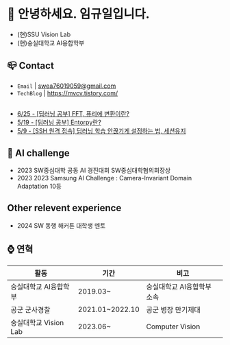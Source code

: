 
# 👋 안녕하세요. 임규일입니다.
- (현)SSU Vision Lab
- (현)숭실대학교 AI융합학부

## 📪 Contact

- `Email` | swea76019059@gmail.com
- `TechBlog` | <a href="https://stg0123.github.io/" target="_blank">https://mvcv.tistory.com/</a>

##
 - [6/25 - [딥러닝 공부] FFT, 퓨리에 변환이란?](https://mvcv.tistory.com/28)
 - [5/19 - [딥러닝 공부] Entorpy란?](https://mvcv.tistory.com/27)
 - [5/9 - [SSH 원격 접속] 딥러닝 학습 안끊기게 설정하는 법, 세션유지](https://mvcv.tistory.com/25)


## 🏁 AI challenge
- 2023 SW중심대학 공동 AI 경진대회 SW중심대학협의회장상
- 2023 2023 Samsung AI Challenge : Camera-Invariant Domain Adaptation 10등

## Other relevent experience
- 2024 SW 동행 해커톤 대학생 멘토

## ⌚ 연혁<br/>
|활동|기간|비고|
|---|---|---|
|숭실대학교 AI융합학부|2019.03~ | 숭실대학교 AI융합학부 소속|
|공군 군사경찰 |2021.01~2022.10|공군 병장 만기제대|
|숭실대학교 Vision Lab | 2023.06~ | Computer Vision |

